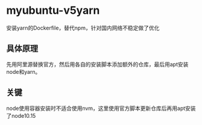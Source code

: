 # myubuntu-v5yarn
安装yarn的Dockerfile，替代npm，针对国内网络不稳定做了优化
## 具体原理
先用阿里源替换官方，然后用各自的安装脚本添加额外的仓库，最后用apt安装node和yarn。
## 关键
node使用容器安装时不适合使用nvm，这里使用官方脚本更新仓库后再用apt安装了node10.15


